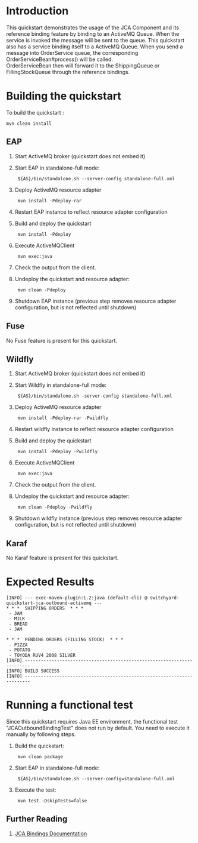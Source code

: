 Introduction
============
This quickstart demonstrates the usage of the JCA Component and its reference 
binding feature by binding to an ActiveMQ Queue.  When the service is invoked 
the message will  be sent to the queue.   This quickstart also has a service 
binding itself to a ActiveMQ  Queue.  When you send a message into OrderService 
queue, the corresponding  OrderServiceBean#process() will be called.  
OrderServiceBean then will forward it to the ShippingQueue or FillingStockQueue 
through the reference bindings.


Building the quickstart
======================

To build the quickstart :

```
mvn clean install
```



EAP
----------
1. Start ActiveMQ broker (quickstart does not embed it)

2. Start EAP in standalone-full mode:

        ${AS}/bin/standalone.sh --server-config standalone-full.xml

3. Deploy ActiveMQ resource adapter

        mvn install -Pdeploy-rar

4. Restart EAP instance to reflect resource adapter configuration

5. Build and deploy the quickstart

        mvn install -Pdeploy

6. Execute ActiveMQClient

        mvn exec:java

7. Check the output from the client.

8. Undeploy the quickstart and resource adapter:

        mvn clean -Pdeploy

9. Shutdown EAP instance (previous step removes resource adapter configuration, but is not reflected until shutdown)


Fuse
----------
No Fuse feature is present for this quickstart.


Wildfly
----------
1. Start ActiveMQ broker (quickstart does not embed it)

2. Start Wildfly in standalone-full mode:

        ${AS}/bin/standalone.sh -server-config standalone-full.xml

3. Deploy ActiveMQ resource adapter

        mvn install -Pdeploy-rar -Pwildfly

4. Restart wildfly instance to reflect resource adapter configuration

5. Build and deploy the quickstart

        mvn install -Pdeploy -Pwildfly

6. Execute ActiveMQClient

        mvn exec:java

7. Check the output from the client.

8. Undeploy the quickstart and resource adapter:

        mvn clean -Pdeploy -Pwildfly

9. Shutdown wildfly instance (previous step removes resource adapter configuration, but is not reflected until shutdown)


Karaf
----------
No Karaf feature is present for this quickstart.



Expected Results
================
```
[INFO] --- exec-maven-plugin:1.2:java (default-cli) @ switchyard-quickstart-jca-outbound-activemq ---
* * *  SHIPPING ORDERS  * * *
 - JAM
 - MILK
 - BREAD
 - JAM

* * *  PENDING ORDERS (FILLING STOCK)  * * *
 - PIZZA
 - POTATO
 - TOYODA RUV4 2008 SILVER
[INFO] ------------------------------------------------------------------------
[INFO] BUILD SUCCESS
[INFO] ------------------------------------------------------------------------
```

Running a functional test
=========================

Since this quickstart requires Java EE environment, the functional test
"JCAOutboundBindingTest" does not run by default. You need to execute it manually
by following steps.

1. Build the quickstart:

        mvn clean package

2. Start EAP in standalone-full mode:

        ${AS}/bin/standalone.sh --server-config=standalone-full.xml

3. Execute the test:

        mvn test -DskipTests=false

## Further Reading

1. [JCA Bindings Documentation](https://docs.jboss.org/author/display/SWITCHYARD/JCA)